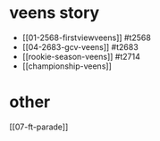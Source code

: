 
# veens story

* [[01-2568-firstviewveens]] #t2568 
* [[04-2683-gcv-veens]] #t2683 
* [[rookie-season-veens]] #t2714
* [[championship-veens]]

# other

[[07-ft-parade]]
